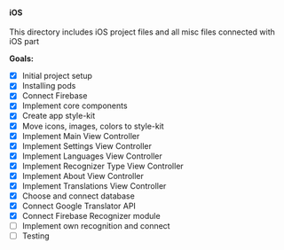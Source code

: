 #### iOS
This directory includes iOS project files and all misc files connected with iOS part

**Goals:** 
- [x] Initial project setup
- [x] Installing pods
- [x] Connect Firebase
- [x] Implement core components
- [x] Create app style-kit
- [x] Move icons, images, colors to style-kit
- [x] Implement Main View Controller
- [x] Implement Settings View Controller
- [x] Implement Languages View Controller
- [x] Implement Recognizer Type View Controller
- [x] Implement About View Controller
- [x] Implement Translations View Controller
- [x] Choose and connect database
- [x] Connect Google Translator API
- [x] Connect Firebase Recognizer module
- [ ] Implement own recognition and connect
- [ ] Testing

